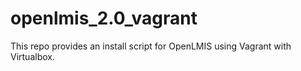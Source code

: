 # openlmis_2.0_vagrant
This repo provides an install script for OpenLMIS using Vagrant with Virtualbox.
